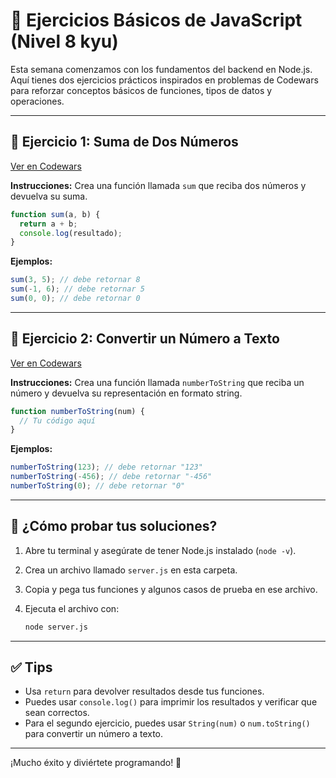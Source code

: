 # 🧠 Ejercicios Básicos de JavaScript (Nivel 8 kyu)

Esta semana comenzamos con los fundamentos del backend en Node.js. Aquí tienes dos ejercicios prácticos inspirados en problemas de Codewars para reforzar conceptos básicos de funciones, tipos de datos y operaciones.

---

## 📘 Ejercicio 1: Suma de Dos Números

[Ver en Codewars](https://www.codewars.com/kata/5a9c35e9ba1bb5c54a0001ac)

**Instrucciones:**
Crea una función llamada `sum` que reciba dos números y devuelva su suma.

```js
function sum(a, b) {
  return a + b;
  console.log(resultado);
}
```

**Ejemplos:**

```js
sum(3, 5); // debe retornar 8
sum(-1, 6); // debe retornar 5
sum(0, 0); // debe retornar 0
```

---

## 🔢 Ejercicio 2: Convertir un Número a Texto

[Ver en Codewars](https://www.codewars.com/kata/5265326f5fda8eb1160004c8)

**Instrucciones:**
Crea una función llamada `numberToString` que reciba un número y devuelva su representación en formato string.

```js
function numberToString(num) {
  // Tu código aquí
}
```

**Ejemplos:**

```js
numberToString(123); // debe retornar "123"
numberToString(-456); // debe retornar "-456"
numberToString(0); // debe retornar "0"
```

---

## 🧪 ¿Cómo probar tus soluciones?

1. Abre tu terminal y asegúrate de tener Node.js instalado (`node -v`).
2. Crea un archivo llamado `server.js` en esta carpeta.
3. Copia y pega tus funciones y algunos casos de prueba en ese archivo.
4. Ejecuta el archivo con:

   ```sh
   node server.js
   ```

---

## ✅ Tips

- Usa `return` para devolver resultados desde tus funciones.
- Puedes usar `console.log()` para imprimir los resultados y verificar que sean correctos.
- Para el segundo ejercicio, puedes usar `String(num)` o `num.toString()` para convertir un número a texto.

---

¡Mucho éxito y diviértete programando! 🚀
